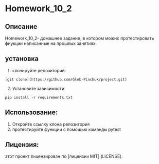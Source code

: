 # Homework_10_2
## Описание

Homework_10_2- домашнее задание, в котором можно протестировать фнукции написанные на прошлых занятиях.

## установка
1. клонируйте репозиторий:
```
[git clone](https://github.com/Gleb-Pinchuk/project.git)
```
2. Установите зависимости:
```
pip install -r requirements.txt
```
## Использование:


1. Откройте ссылку клона репозитория
2. протестируйте функции с помощью команды pytest

## Лицензия:
этот проект лицензирован по [лицензии MIT] (LICENSE).
